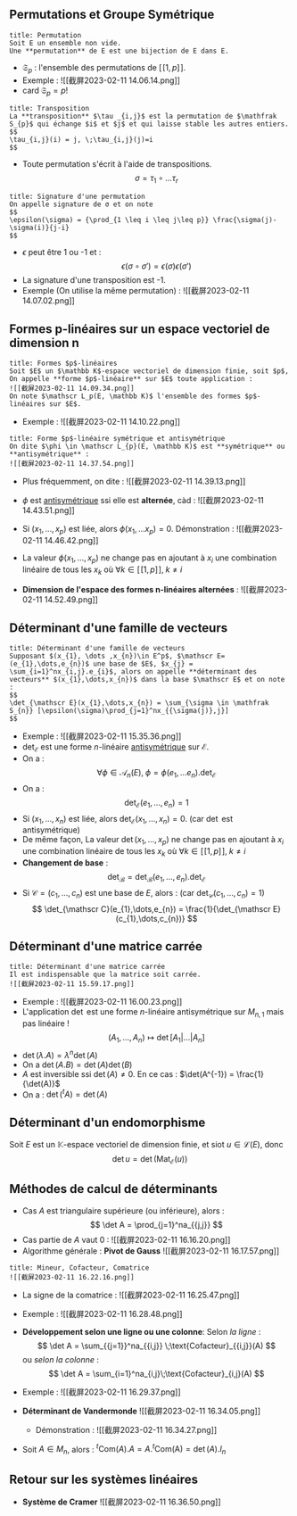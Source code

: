 ## Permutations et Groupe Symétrique
```ad-important
title: Permutation
Soit E un ensemble non vide. 
Une **permutation** de E est une bijection de E dans E.
```
- $\mathfrak S_{p}$ : l'ensemble des permutations de $[\![ 1,p ]\!]$.
- Exemple : ![[截屏2023-02-11 14.06.14.png]]
- $\text{card} \;\mathfrak S_{p}= p!$

```ad-important
title: Transposition
La **transposition** $\tau _{i,j}$ est la permutation de $\mathfrak S_{p}$ qui échange $i$ et $j$ et qui laisse stable les autres entiers.
$$
\tau_{i,j}(i) = j, \;\tau_{i,j}(j)=i
$$
```

- Toute permutation s'écrit à l'aide de transpositions.
$$
\sigma = \tau_{1}\circ\dots\tau_{r}
$$

```ad-important
title: Signature d'une permutation
On appelle signature de σ et on note
$$
\epsilon(\sigma) = {\prod_{1 \leq i \leq j\leq p}} \frac{\sigma(j)-\sigma(i)}{j-i}
$$
```
- $\epsilon$ peut être 1 ou -1 et :
$$
\epsilon(\sigma \circ \sigma') = \epsilon(\sigma)\epsilon(\sigma')
$$
- La signature d'une transposition est -1.
- Exemple (On utilise la même permutation) : ![[截屏2023-02-11 14.07.02.png]]
## Formes p-linéaires sur un espace vectoriel de dimension n
```ad-important
title: Formes $p$-linéaires
Soit $E$ un $\mathbb K$-espace vectoriel de dimension finie, soit $p$,
On appelle **forme $p$-linéaire** sur $E$ toute application :
![[截屏2023-02-11 14.09.34.png]]
On note $\mathscr L_p(E, \mathbb K)$ l'ensemble des formes $p$-linéaires sur $E$.
```
- Exemple : ![[截屏2023-02-11 14.10.22.png]]
```ad-important
title: Forme $p$-linéaire symétrique et antisymétrique
On dite $\phi \in \mathscr L_{p}(E, \mathbb K)$ est **symétrique** ou **antisymétrique** :
![[截屏2023-02-11 14.37.54.png]]
```

- Plus fréquemment, on dite : ![[截屏2023-02-11 14.39.13.png]]
- $\phi$ est <u>antisymétrique</u> ssi elle est **alternée**, càd : ![[截屏2023-02-11 14.43.51.png]]
- Si $(x_{1},\dots ,x_{p})$ est liée, alors $\phi(x_{1},\dots x_{p})=0$. Démonstration : ![[截屏2023-02-11 14.46.42.png]]
- La valeur $\phi(x_1,\dots ,x_{p})$ ne change pas en ajoutant à $x_i$ une combination linéaire de tous les $x_k$ où $\forall k\in [\![1,p]\!], \; k \neq i$

- **Dimension de l'espace des formes n-linéaires alternées** : ![[截屏2023-02-11 14.52.49.png]]

## Déterminant d'une famille de vecteurs
```ad-important
title: Déterminant d'une famille de vecteurs
Supposant $(x_{1}, \dots ,x_{n})\in E^p$, $\mathscr E=(e_{1},\dots,e_{n})$ une base de $E$, $x_{j} = \sum_{i=1}^nx_{i,j}.e_{i}$, alors on appelle **déterminant des vecteurs** $(x_{1},\dots,x_{n})$ dans la base $\mathscr E$ et on note :
$$
\det_{\mathscr E}(x_{1},\dots,x_{n}) = \sum_{\sigma \in \mathfrak S_{n}} [\epsilon(\sigma)\prod_{j=1}^nx_{{\sigma(j)},j}]
$$
```
- Exemple : ![[截屏2023-02-11 15.35.36.png]]
- $\det_{\mathscr E}$ est une forme $n$-linéaire <u>antisymétrique</u> sur $\mathscr{E}$.
- On a :
$$
\forall \phi \in \mathscr A_{n}(E),\; \phi = \phi(e_{1},\dots e_{n}).\det_{\mathscr E}
$$
- On a :
$$
\det_{\mathscr E}(e_{1},\dots ,e_{n}) = 1
$$
- Si $(x_1,\dots ,x_{n})$ est liée, alors $\det_{\mathscr E}(x_{1},\dots ,x_{n})=0$. (car $\det$ est antisymétrique)
- De même façon, La valeur $\det(x_1,\dots ,x_{p})$ ne change pas en ajoutant à $x_i$ une combination linéaire de tous les $x_k$ où $\forall k\in [\![1,p]\!], \; k \neq i$
- **Changement de base** :
$$
\det_{\mathscr B}= \det_{\mathscr B}(e_{1},\dots,e_{n}).\det_{\mathscr E}
$$
- Si $\mathscr C =(c_{1},\dots ,c_{n})$ est une base de $E$, alors : (car $\det_{\mathscr C}(c_{1},\dots,c_{n})=1$)
$$
\det_{\mathscr C}(e_{1},\dots,e_{n}) = \frac{1}{\det_{\mathscr E}(c_{1},\dots,c_{n})}
$$
## Déterminant d'une matrice carrée
```ad-important
title: Déterminant d'une matrice carrée
Il est indispensable que la matrice soit carrée.
![[截屏2023-02-11 15.59.17.png]]
```
- Exemple : ![[截屏2023-02-11 16.00.23.png]] 
- L'application $\det$ est une forme $n$-linéaire antisymétrique sur $M_{n,1}$ mais pas linéaire !
$$
(A_{1},\dots,A_{n}) \mapsto \det[A_{1}|\dots|A_{n}]
$$
- $\det(\lambda.A) = \lambda ^n\det(A)$
- On a $\det(A.B)=\det(A)\det(B)$
- $A$ est inversible ssi $\det(A)\neq 0$. En ce cas : $\det(A^{-1}) = \frac{1}{\det(A)}$
- On a : $\det(^tA)=\det(A)$

## Déterminant d'un endomorphisme
Soit $E$ est un $\mathbb K$-espace vectoriel de dimension finie, et siot $u\in\mathscr L(E)$, donc
$$
\det u=\det(\text{Mat}_{\mathscr E}(u))
$$
## Méthodes de calcul de déterminants
- Cas $A$ est triangulaire supérieure (ou inférieure), alors :
$$
\det A = \prod_{j=1}^na_{{j,j}}
$$
- Cas partie de $A$ vaut 0 :
![[截屏2023-02-11 16.16.20.png]]
- Algorithme générale : **Pivot de Gauss**
![[截屏2023-02-11 16.17.57.png]]
```ad-note
title: Mineur, Cofacteur, Comatrice
![[截屏2023-02-11 16.22.16.png]]
```
- La signe de la comatrice : ![[截屏2023-02-11 16.25.47.png]]
- Exemple : ![[截屏2023-02-11 16.28.48.png]]
- **Développement selon une ligne ou une colonne**:
Selon *la ligne* :
$$
\det A = \sum_{{j=1}}^na_{{i,j}} \;\text{Cofacteur}_{{i,j}}(A)
$$
ou *selon la colonne* :
$$
\det A = \sum_{i=1}^na_{i,j}\;\text{Cofacteur}_{i,j}(A)
$$
- Exemple : ![[截屏2023-02-11 16.29.37.png]]

- **Déterminant de Vandermonde** ![[截屏2023-02-11 16.34.05.png]]
	- Démonstration : ![[截屏2023-02-11 16.34.27.png]]
- Soit $A \in M_n$, alors : $^t\text{Com}(A).A=A.^t\text{Com(A)}=\det (A).I_{n}$
## Retour sur les systèmes linéaires
- **Système de Cramer** ![[截屏2023-02-11 16.36.50.png]]